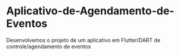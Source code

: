 # Aplicativo-de-Agendamento-de-Eventos
Desenvolvemos o projeto de um aplicativo em Flutter/DART de controle/agendamento de eventos
